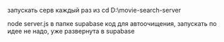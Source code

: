 запускать серв каждый раз из
cd D:\movie-search-server

node server.js
в папке supabase код для автоочищения, запускать по идее не надо, уже развернута в supabase
